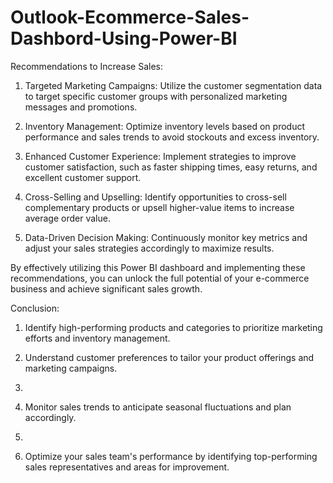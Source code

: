 # Outlook-Ecommerce-Sales-Dashbord-Using-Power-BI
Recommendations to Increase Sales:
1) Targeted Marketing Campaigns: Utilize the customer segmentation data to target specific customer groups with personalized marketing messages and promotions.

2) Inventory Management: Optimize inventory levels based on product performance and sales trends to avoid stockouts and excess inventory.

3) Enhanced Customer Experience: Implement strategies to improve customer satisfaction, such as faster shipping times, easy returns, and excellent customer support.

4) Cross-Selling and Upselling: Identify opportunities to cross-sell complementary products or upsell higher-value items to increase average order value.

5) Data-Driven Decision Making: Continuously monitor key metrics and adjust your sales strategies accordingly to maximize results.

By effectively utilizing this Power BI dashboard and implementing these recommendations, you can unlock the full potential of your e-commerce business and achieve significant sales growth.

Conclusion:
1) Identify high-performing products and categories to prioritize marketing efforts and inventory management.
   
2) Understand customer preferences to tailor your product offerings and marketing campaigns.
3) 
4) Monitor sales trends to anticipate seasonal fluctuations and plan accordingly.
5) 
6) Optimize your sales team's performance by identifying top-performing sales representatives and areas for improvement.
